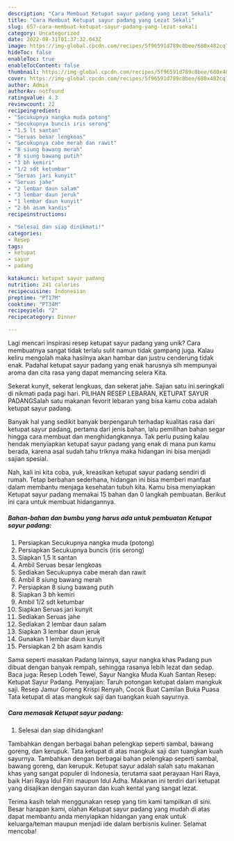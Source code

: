 ```yaml
---
description: "Cara Membuat Ketupat sayur padang yang Lezat Sekali"
title: "Cara Membuat Ketupat sayur padang yang Lezat Sekali"
slug: 657-cara-membuat-ketupat-sayur-padang-yang-lezat-sekali
category: Uncategorized
date: 2022-08-31T01:37:32.043Z
image: https://img-global.cpcdn.com/recipes/5f96591d789c8bee/680x482cq70/ketupat-sayur-padang-foto-resep-utama.jpg
hideToc: false
enableToc: true
enableTocContent: false
thumbnail: https://img-global.cpcdn.com/recipes/5f96591d789c8bee/680x482cq70/ketupat-sayur-padang-foto-resep-utama.jpg
cover: https://img-global.cpcdn.com/recipes/5f96591d789c8bee/680x482cq70/ketupat-sayur-padang-foto-resep-utama.jpg
author: Admin
authorAv: notfound
ratingvalue: 4.3
reviewcount: 22
recipeingredient:
- "Secukupnya nangka muda potong"
- "Secukupnya buncis iris serong"
- "1,5 lt santan"
- "Seruas besar lengkoas"
- "Secukupnya cabe merah dan rawit"
- "8 siung bawang merah"
- "8 siung bawang putih"
- "3 bh kemiri"
- "1/2 sdt ketumbar"
- "Seruas jari kunyit"
- "Seruas jahe"
- "2 lembar daun salam"
- "3 lembar daun jeruk"
- "1 lembar daun kunyit"
- "2 bh asam kandis"
recipeinstructions:

- "Selesai dan siap dinikmati!"
categories:
- Resep
tags:
- ketupat
- sayur
- padang

katakunci: ketupat sayur padang 
nutrition: 241 calories
recipecuisine: Indonesian
preptime: "PT17M"
cooktime: "PT34M"
recipeyield: "2"
recipecategory: Dinner

---
```





Lagi mencari inspirasi resep ketupat sayur padang yang unik? Cara membuatnya sangat tidak terlalu sulit namun tidak gampang juga. Kalau keliru mengolah maka hasilnya akan hambar dan justru cenderung tidak enak. Padahal ketupat sayur padang yang enak harusnya sih mempunyai aroma dan cita rasa yang dapat memancing selera Kita.





Sekerat kunyit, sekerat lengkuas, dan sekerat jahe. Sajian satu ini seringkali di nikmati pada pagi hari. PILIHAN RESEP LEBARAN, KETUPAT SAYUR PADANGSalah satu makanan fevorit lebaran yang bisa kamu coba adalah ketupat sayur padang.

Banyak hal yang sedikit banyak berpengaruh terhadap kualitas rasa dari ketupat sayur padang, pertama dari jenis bahan, lalu pemilihan bahan segar hingga cara membuat dan menghidangkannya. Tak perlu pusing kalau hendak menyiapkan ketupat sayur padang yang enak di mana pun kamu berada, karena asal sudah tahu triknya maka hidangan ini bisa menjadi sajian spesial.






Nah, kali ini kita coba, yuk, kreasikan ketupat sayur padang sendiri di rumah. Tetap berbahan sederhana, hidangan ini bisa memberi manfaat dalam membantu menjaga kesehatan tubuh kita. Kamu bisa menyiapkan Ketupat sayur padang memakai 15 bahan dan 0 langkah pembuatan. Berikut ini cara untuk membuat hidangannya.

<!--inarticleads1-->

##### Bahan-bahan dan bumbu yang harus ada untuk pembuatan Ketupat sayur padang:

1. Persiapkan Secukupnya nangka muda (potong)
1. Persiapkan Secukupnya buncis (iris serong)
1. Siapkan 1,5 lt santan
1. Ambil Seruas besar lengkoas
1. Sediakan Secukupnya cabe merah dan rawit
1. Ambil 8 siung bawang merah
1. Persiapkan 8 siung bawang putih
1. Siapkan 3 bh kemiri
1. Ambil 1/2 sdt ketumbar
1. Siapkan Seruas jari kunyit
1. Sediakan Seruas jahe
1. Sediakan 2 lembar daun salam
1. Siapkan 3 lembar daun jeruk
1. Gunakan 1 lembar daun kunyit
1. Persiapkan 2 bh asam kandis


Sama seperti masakan Padang lainnya, sayur nangka khas Padang pun dibuat dengan banyak rempah, sehingga rasanya lebih lezat dan sedap. Baca juga: Resep Lodeh Tewel, Sayur Nangka Muda Kuah Santan Resep: Ketupat Sayur Padang. Penyajian: Taruh potongan ketupat dalam mangkuk saji. Resep Jamur Goreng Krispi Renyah, Cocok Buat Camilan Buka Puasa Tata ketupat di atas mangkuk saji dan tuangkan kuah sayurnya. 

<!--inarticleads2-->

##### Cara memasak Ketupat sayur padang:


1. Selesai dan siap dihidangkan!

Tambahkan dengan berbagai bahan pelengkap seperti sambal, bawang goreng, dan kerupuk. Tata ketupat di atas mangkuk saji dan tuangkan kuah sayurnya. Tambahkan dengan berbagai bahan pelengkap seperti sambal, bawang goreng, dan kerupuk. Ketupat sayur adalah salah satu makanan khas yang sangat populer di Indonesia, terutama saat perayaan Hari Raya, baik Hari Raya Idul Fitri maupun Idul Adha. Makanan ini terdiri dari ketupat yang disajikan dengan sayuran dan kuah kental yang sangat lezat. 

Terima kasih telah menggunakan resep yang tim kami tampilkan di sini. Besar harapan kami, olahan Ketupat sayur padang yang mudah di atas dapat membantu anda menyiapkan hidangan yang enak untuk keluarga/teman maupun menjadi ide dalam berbisnis kuliner. Selamat mencoba!
